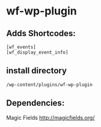 # wf-wp-plugin

## Adds Shortcodes:
```
[wf_events]
[wf_display_event_info]
```
## install directory
```
/wp-content/plugins/wf-wp-plugin
```
## Dependencies:
Magic Fields http://magicfields.org/
